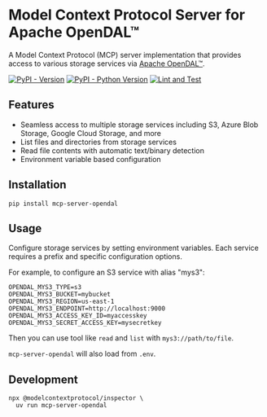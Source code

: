 # Model Context Protocol Server for Apache OpenDAL™
A Model Context Protocol (MCP) server implementation that provides access to various storage services via [Apache OpenDAL™](https://opendal.apache.org/).

[![PyPI - Version](https://img.shields.io/pypi/v/mcp-server-opendal)](https://pypi.org/project/mcp-server-opendal/)
[![PyPI - Python Version](https://img.shields.io/pypi/pyversions/mcp-server-opendal)](https://pypi.org/project/mcp-server-opendal/)
[![Lint and Test](https://github.com/Xuanwo/mcp-server-opendal/actions/workflows/test.yml/badge.svg)](https://github.com/Xuanwo/mcp-server-opendal/actions/workflows/test.yml)

## Features

- Seamless access to multiple storage services including S3, Azure Blob Storage, Google Cloud Storage, and more
- List files and directories from storage services
- Read file contents with automatic text/binary detection
- Environment variable based configuration

## Installation

```shell
pip install mcp-server-opendal
```

## Usage

Configure storage services by setting environment variables. Each service requires a prefix and specific configuration options.

For example, to configure an S3 service with alias "mys3":

```
OPENDAL_MYS3_TYPE=s3
OPENDAL_MYS3_BUCKET=mybucket
OPENDAL_MYS3_REGION=us-east-1
OPENDAL_MYS3_ENDPOINT=http://localhost:9000
OPENDAL_MYS3_ACCESS_KEY_ID=myaccesskey
OPENDAL_MYS3_SECRET_ACCESS_KEY=mysecretkey
```

Then you can use tool like `read` and `list` with `mys3://path/to/file`.

`mcp-server-opendal` will also load from `.env`.

## Development

```shell
npx @modelcontextprotocol/inspector \
  uv run mcp-server-opendal
```

